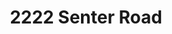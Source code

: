 ---
title: 2222 Senter Road
address: 2222 Senter Rd, San Jose, CA 95112
developer: HC Investment Associates
municipality: San Jose
units: 372
phase: Under Review
permits:
    H24-024:
        status: Under Review
        initial_date: 2024-04-30
        final_date: None
        apn: [47773070]
        address: 2222 Senter Rd, San Jose, CA 95112
        description: Development Permit to allow the demolition of one commercial/industrial building and the construction of three 7-story buildings for a total of 372 multifamily units on an approximately 3.61-gross acre site
        names: Vicky Ching w/ HC Investment Associates L.P.; Holland & Knight LLP; Anthony Ho w/ LPMD Architects; HC INVESTMENT ASSOCIATES LP;
    PRE23-233:
        status: Complete
        initial_date: 2023-11-08
        final_date: None
        apn: [47773070]
        address: 2222 Senter Rd, San Jose, CA 95112
        description: SB330 preapplication for 3 multifamily buildings with a total of 372 units
        names: Vicky Ching w/ HC Investment Associates L.P.; Melanie Griswold;
geometry: [37.31131730316794, -121.84992474284374]
published: True
---